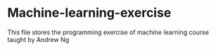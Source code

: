 # Machine-learning-exercise
This file stores the programming exercise of machine learning course taught by  Andrew Ng
